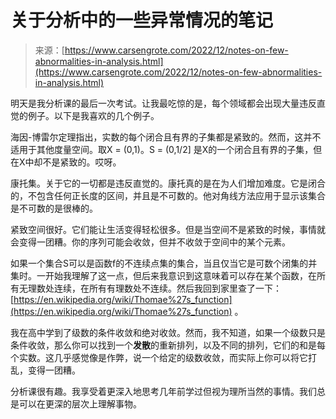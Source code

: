 <!--yml

分类：未分类

日期：2024-05-27 14:39:28

-->

# 关于分析中的一些异常情况的笔记

> 来源：[https://www.carsengrote.com/2022/12/notes-on-few-abnormalities-in-analysis.html](https://www.carsengrote.com/2022/12/notes-on-few-abnormalities-in-analysis.html)

明天是我分析课的最后一次考试。让我最吃惊的是，每个领域都会出现大量违反直觉的例子。以下是我喜欢的几个例子。

海因-博雷尔定理指出，实数的每个闭合且有界的子集都是紧致的。然而，这并不适用于其他度量空间。取X = (0,1)。S = (0,1/2] 是X的一个闭合且有界的子集，但在X中却不是紧致的。哎呀。

康托集。关于它的一切都是违反直觉的。康托真的是在为人们增加难度。它是闭合的，不包含任何正长度的区间，并且是不可数的。他对角线方法应用于显示该集合是不可数的是很棒的。

紧致空间很好。它们能让生活变得轻松很多。但是当空间不是紧致的时候，事情就会变得一团糟。你的序列可能会收敛，但并不收敛于空间中的某个元素。

如果一个集合S可以是函数f的不连续点集的集合，当且仅当它是可数个闭集的并集时。一开始我理解了这一点，但后来我意识到这意味着可以存在某个函数，在所有无理数处连续，在所有有理数处不连续。然后我回到家里查了一下：[https://en.wikipedia.org/wiki/Thomae%27s_function](https://en.wikipedia.org/wiki/Thomae%27s_function) 。

我在高中学到了级数的条件收敛和绝对收敛。然而，我不知道，如果一个级数只是条件收敛，那么你可以找到一个**发散**的重新排列，以及不同的排列，它们的和是每个实数。这几乎感觉像是作弊，说一个给定的级数收敛，而实际上你可以将它打乱，变得一团糟。

分析课很有趣。我享受着更深入地思考几年前学过但视为理所当然的事情。我们总是可以在更深的层次上理解事物。
